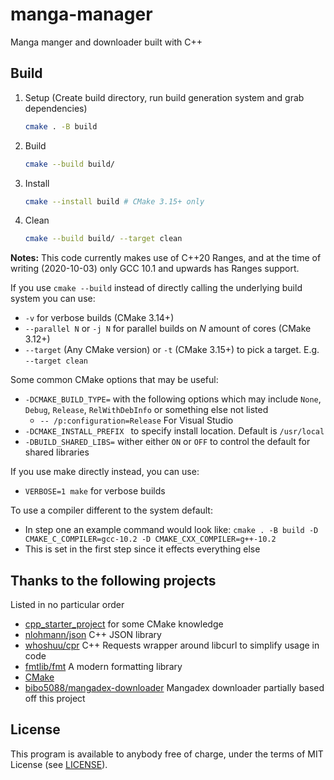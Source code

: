 # manga-manager
Manga manger and downloader built with C++

## Build
1. Setup (Create build directory, run build generation system and grab dependencies)
    ```bash
    cmake . -B build
    ```
2. Build
    ```bash
    cmake --build build/
    ```
3. Install
    ```bash 
    cmake --install build # CMake 3.15+ only
    ```
4. Clean
    ```bash
    cmake --build build/ --target clean
    ```

**Notes:**
This code currently makes use of C++20 Ranges, and at the time of writing (2020-10-03) only GCC 10.1 and upwards has Ranges support.

If you use `cmake --build` instead of directly calling the underlying build system you can use:
- `-v` for verbose builds (CMake 3.14+)
- `--parallel N` or `-j N` for parallel builds on *N* amount of cores (CMake 3.12+)
- `--target` (Any CMake version) or `-t` (CMake 3.15+) to pick a target. E.g. `--target clean`

Some common CMake options that may be useful:
- `-DCMAKE_BUILD_TYPE=` with the following options which may include `None`, `Debug`, `Release`, `RelWithDebInfo` or something else not listed
    - `-- /p:configuration=Release` For Visual Studio
- `-DCMAKE_INSTALL_PREFIX ` to specify install location. Default is `/usr/local`
- `-DBUILD_SHARED_LIBS=` wither either `ON` or `OFF` to control the default for shared libraries

If you use make directly instead,  you can use:
- `VERBOSE=1 make` for verbose builds

To use a compiler different to the system default:
- In step one an example command would look like:
   `cmake . -B build -D CMAKE_C_COMPILER=gcc-10.2 -D CMAKE_CXX_COMPILER=g++-10.2`
- This is set in the first step since it effects everything else


## Thanks to the following projects
Listed in no particular order

- [cpp_starter_project](https://github.com/lefticus/cpp_starter_project) for some CMake knowledge
- [nlohmann/json](https://github.com/nlohmann/json/) C++ JSON library
- [whoshuu/cpr](https://github.com/whoshuu/cpr) C++ Requests wrapper around libcurl to simplify usage in code
- [fmtlib/fmt](https://github.com/fmtlib/fmt) A modern formatting library
- [CMake](https://cmake.org/)
- [bibo5088/mangadex-downloader](https://github.com/bibo5088/mangadex-downloader/) Mangadex downloader partially based off this project

## License
This program is available to anybody free of charge, under the terms of MIT License (see [LICENSE](LICENSE)).
